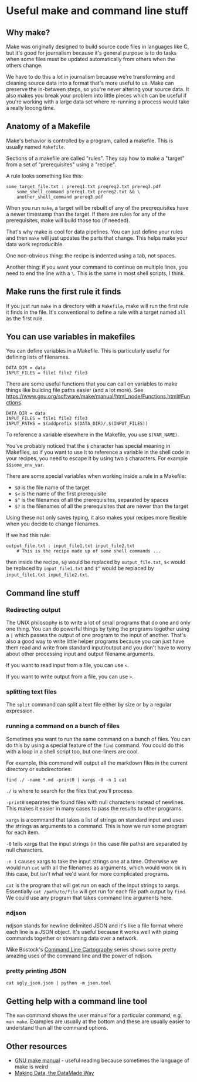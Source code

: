 # Useful make and command line stuff

## Why make?

Make was originally designed to build source code files in languages like C, but it's good for journalism because it's general purpose is to do tasks when some files must be updated automatically from others when the others change.

We have to do this a lot in journalism because we're transforming and cleaning source data into a format that's more useful to us.  Make can preserve the in-between steps, so you're never altering your source data.  It also makes you break your problem into little pieces which can be useful if you're working with a large data set where re-running a process would take a really looong time.

## Anatomy of a Makefile 

Make's behavior is controlled by a program, called a makefile.  This is usually named `Makefile`.

Sections of a makefile are called "rules". They say how to make a "target" from a set of "prerequisites" using a "recipe".

A rule looks something like this:

```
some_target_file.txt : prereq1.txt preqreq2.txt prereq3.pdf
	some_shell_command prereq1.txt prereq2.txt && \
	another_shell_command prereq3.pdf
```

When you run `make`, a target will be rebuilt of any of the preqrequisites have a newer timestamp than the target.  If there are rules for any of the prerequisites, make will build those too (if needed).

That's why make is cool for data pipelines.  You can just define your rules and then `make` will just updates the parts that change.  This helps make your data work reproducible.

One non-obvious thing: the recipe is indented using a tab, not spaces.

Another thing: if you want your command to continue on multiple lines, you need to end the line with a `\`.  This is the same in most shell scripts, I think.

## Make runs the first rule it finds

If you just run `make` in a directory with a `Makefile`, make will run the first rule it finds in the file.  It's conventional to define a rule with a target named `all` as the first rule.

## You can use variables in makefiles

You can define variables in a Makefile.  This is particularly useful for defining lists of filenames.

```
DATA_DIR = data
INPUT_FILES = file1 file2 file3
```

There are some useful functions that you can call on variables to make things like building file paths easier (and a lot more).  See https://www.gnu.org/software/make/manual/html_node/Functions.html#Functions.

```
DATA_DIR = data
INPUT_FILES = file1 file2 file3
INPUT_PATHS = $(addprefix $(DATA_DIR)/,$(INPUT_FILES))
```

To reference a variable elsewhere in the Makefile, you use `$(VAR_NAME)`.

You've probably noticed that the `$` character has special meaning in Makefiles, so if you want to use it to reference a variable in the shell code in your recipes, you need to escape it by using two `$` characters.  For example `$$some_env_var`.

There are some special variables when working inside a rule in a Makefile:

* `$@` is the file name of the target
* `$<` is the name of the first prerequisite 
* `$^` is the filenames of all the prerequisites, separated by spaces
* `$?` is the filenames of all the prerequisites that are newer than the target

Using these not only saves typing, it also makes your recipes more flexible when you decide to change filenames.

If we had this rule:

```
output_file.txt : input_file1.txt input_file2.txt
	# This is the recipe made up of some shell commands ...
```

then inside the recipe, `$@` would be replaced by `output_file.txt`, `$<` would be replaced by `input_file1.txt` and `$^` would be replaced by `input_file1.txt input_file2.txt`.

## Command line stuff

### Redirecting output

The UNIX philosophy is to write a lot of small programs that do one and only one thing.  You can do powerful things by tying the programs together using a `|` which passes the output of one program to the input of another.  That's also a good way to write little helper programs because you can just have them read and write from standard input/output and you don't have to worry about other processing input and output filename arguments. 

If you want to read input from a file, you can use `<`.

If you want to write output from a file, you can use `>`.

### splitting text files

The `split` command can split a text file either by size or by a regular expression.

### running a command on a bunch of files

Sometimes you want to run the same command on a bunch of files.  You can do this by using a special feature of the `find` command.  You could do this with a loop in a shell script too, but one-liners are cool.

For example, this command will output all the markdown files in the current directory or subdirectories:

```
find ./ -name *.md -print0 | xargs -0 -n 1 cat
```

`./` is where to search for the files that you'll process.

`-print0` separates the found files with null characters instead of newlines.  This makes it easier in many cases to pass the results to other programs.

`xargs` is a command that takes a list of strings on standard input and uses the strings as arguments to a command.  This is how we run some program for each item. 

`-0` tells xargs that the input strings (in this case file paths) are separated by null characters.

`-n 1` causes xargs to take the input strings one at a time.  Otherwise we would run `cat` with all the filenames as arguments, which would work ok in this case, but isn't what we'd want for more complicated programs.

`cat` is the program that will get run on each of the input strings to xargs.  Essentially `cat /path/to/file` will get run for each file path output by `find`.  We could use any program that takes command line arguments here.

### ndjson

ndjson stands for newline delimited JSON and it's like a file format where each line is a JSON object.  It's useful because it works well with piping commands together or streaming data over a network.  

Mike Bostock's [Command Line Cartography](https://medium.com/@mbostock/command-line-cartography-part-1-897aa8f8ca2c) series shows some pretty amazing uses of the command line and the power of ndjson.

### pretty printing JSON

```
cat ugly_json.json | python -m json.tool
```

## Getting help with a command line tool

The `man` command shows the user manual for a particular command, e.g. `man make`.  Examples are usually at the bottom and these are usually easier to understand than all the command options. 

## Other resources

* [GNU make manual](https://www.gnu.org/software/make/manual/html_node/) - useful reading because sometimes the language of make is weird
* [Making Data, the DataMade Way](https://github.com/datamade/data-making-guidelines)
